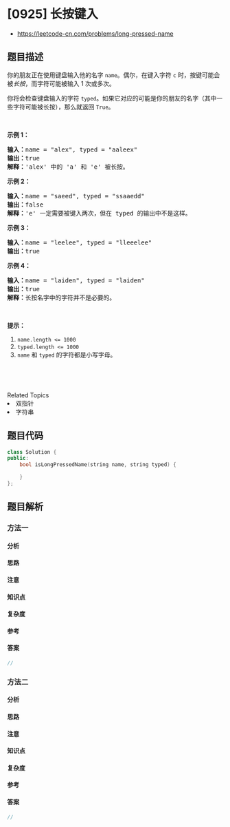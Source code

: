

# [0925] 长按键入
* https://leetcode-cn.com/problems/long-pressed-name


## 题目描述

<p>你的朋友正在使用键盘输入他的名字&nbsp;<code>name</code>。偶尔，在键入字符&nbsp;<code>c</code>&nbsp;时，按键可能会被<em>长按</em>，而字符可能被输入 1 次或多次。</p>

<p>你将会检查键盘输入的字符&nbsp;<code>typed</code>。如果它对应的可能是你的朋友的名字（其中一些字符可能被长按），那么就返回&nbsp;<code>True</code>。</p>

<p>&nbsp;</p>

<p><strong>示例 1：</strong></p>

<pre><strong>输入：</strong>name = &quot;alex&quot;, typed = &quot;aaleex&quot;
<strong>输出：</strong>true
<strong>解释：</strong>&#39;alex&#39; 中的 &#39;a&#39; 和 &#39;e&#39; 被长按。
</pre>

<p><strong>示例 2：</strong></p>

<pre><strong>输入：</strong>name = &quot;saeed&quot;, typed = &quot;ssaaedd&quot;
<strong>输出：</strong>false
<strong>解释：</strong>&#39;e&#39; 一定需要被键入两次，但在 typed 的输出中不是这样。
</pre>

<p><strong>示例 3：</strong></p>

<pre><strong>输入：</strong>name = &quot;leelee&quot;, typed = &quot;lleeelee&quot;
<strong>输出：</strong>true
</pre>

<p><strong>示例 4：</strong></p>

<pre><strong>输入：</strong>name = &quot;laiden&quot;, typed = &quot;laiden&quot;
<strong>输出：</strong>true
<strong>解释：</strong>长按名字中的字符并不是必要的。
</pre>

<p>&nbsp;</p>

<p><strong>提示：</strong></p>

<ol>
	<li><code>name.length &lt;= 1000</code></li>
	<li><code>typed.length &lt;= 1000</code></li>
	<li><code>name</code> 和&nbsp;<code>typed</code>&nbsp;的字符都是小写字母。</li>
</ol>

<p>&nbsp;</p>

<p>&nbsp;</p>
<div><div>Related Topics</div><div><li>双指针</li><li>字符串</li></div></div>


## 题目代码

```cpp
class Solution {
public:
    bool isLongPressedName(string name, string typed) {

    }
};
```


## 题目解析


### 方法一

#### 分析

#### 思路

#### 注意

#### 知识点

#### 复杂度

#### 参考

#### 答案

```cpp
//
```


### 方法二

#### 分析

#### 思路

#### 注意

#### 知识点

#### 复杂度

#### 参考

#### 答案

```cpp
//
```


